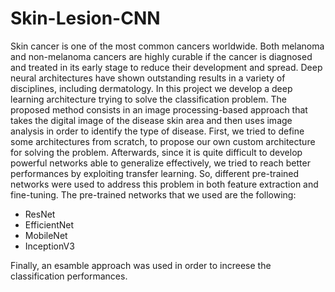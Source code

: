 # Skin-Lesion-CNN
Skin cancer is one of the most common cancers worldwide. 
Both melanoma and non-melanoma cancers are highly curable if the cancer is diagnosed and treated in its early stage to reduce their development and spread.
Deep neural architectures have shown outstanding results in a variety of disciplines, including dermatology.
In this project we develop a deep learning architecture trying to solve the classification problem. 
The proposed method consists in an image processing-based approach that takes the digital image of the disease skin area and then 
uses image analysis in order to identify the type of disease.
First, we tried to define some architectures from scratch, to propose our own custom architecture for solving the problem. Afterwards, since it is quite difficult to develop powerful networks able to generalize effectively, we tried to reach better performances by exploiting transfer learning. 
So, different pre-trained networks were used to address this problem in both feature extraction and fine-tuning. 
The pre-trained networks that we used are the following:
- ResNet
- EfficientNet
- MobileNet
- InceptionV3

Finally, an esamble approach was used in order to increese the classification performances.

